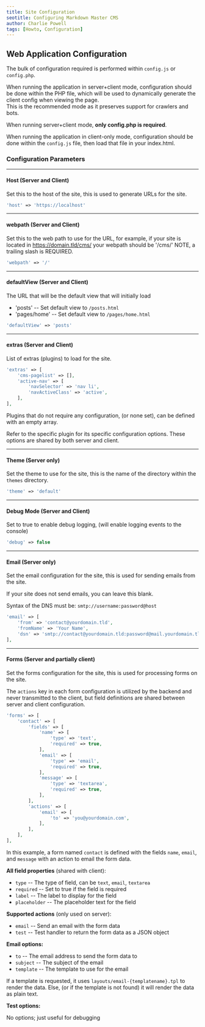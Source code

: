 ```yaml
---
title: Site Configuration
seotitle: Configuring Markdown Master CMS
author: Charlie Powell
tags: [Howto, Configuration]
---
```


## Web Application Configuration

The bulk of configuration required is performed within `config.js` or `config.php`.

When running the application in server+client mode, configuration should be done
within the PHP file, which will be used to dynamically generate the client config
when viewing the page.  
This is the recommended mode as it preserves support for crawlers and bots.

When running server+client mode, **only config.php is required**.

When running the application in client-only mode, configuration should be done
within the `config.js` file, then load that file in your index.html.


### Configuration Parameters

---

#### Host (Server and Client)

Set this to the host of the site, this is used to generate URLs for the site.

```php
'host' => 'https://localhost'
```

---

#### webpath (Server and Client)

Set this to the web path to use for the URL,
for example, if your site is located in https://domain.tld/cms/
your webpath should be '/cms/'
NOTE, a trailing slash is REQUIRED.

```php
'webpath' => '/'
```

---

#### defaultView (Server and Client)

The URL that will be the default view that will initially load

* 'posts' -- Set default view to `/posts.html`
* 'pages/home' -- Set default view to `/pages/home.html`

```php
'defaultView' => 'posts'
```

---

#### extras (Server and Client)

List of extras (plugins) to load for the site.

```php
'extras' => [
    'cms-pagelist' => [],
    'active-nav' => [
        'navSelector' => 'nav li',
        'navActiveClass' => 'active',
    ],
],
```

Plugins that do not require any configuration, (or none set), can be defined with an empty array.

Refer to the specific plugin for its specific configuration options.
These options are shared by both server and client.

---

#### Theme (Server only)

Set the theme to use for the site, this is the name of the directory within the `themes` directory.

```php
'theme' => 'default'
```

---

#### Debug Mode (Server and Client)

Set to true to enable debug logging, (will enable logging events to the console)

```php
'debug' => false
```

---

#### Email (Server only)

Set the email configuration for the site, this is used for sending emails from the site.

If your site does not send emails, you can leave this blank.

Syntax of the DNS must be: `smtp://username:password@host`

```php
'email' => [
    'from' => 'contact@yourdomain.tld',
    'fromName' => 'Your Name',
    'dsn' => 'smtp://contact@yourdomain.tld:password@mail.yourdomain.tld',
],
```

---

#### Forms (Server and partially client)

Set the forms configuration for the site, this is used for processing forms on the site.

The `actions` key in each form configuration is utilized by the backend
and never transmitted to the client, but field definitions are shared between
server and client configuration.

```php
'forms' => [
    'contact' => [
        'fields' => [
            'name' => [
                'type' => 'text',
                'required' => true,
            ],
            'email' => [
                'type' => 'email',
                'required' => true,
            ],
            'message' => [
                'type' => 'textarea',
                'required' => true,
            ],
        ],
        'actions' => [
            'email' => [
                'to' => 'you@yourdomain.com',
            ],
        ],
    ],
],
```

In this example, a form named `contact` is defined
with the fields `name`, `email`, and `message` with an action to email the form data.

**All field properties** (shared with client):

* `type` -- The type of field, can be `text`, `email`, `textarea`
* `required` -- Set to true if the field is required
* `label` -- The label to display for the field
* `placeholder` -- The placeholder text for the field


**Supported actions** (only used on server):

* `email` -- Send an email with the form data
* `test` -- Test handler to return the form data as a JSON object

**Email options:**

* `to` -- The email address to send the form data to
* `subject` -- The subject of the email
* `template` -- The template to use for the email

If a template is requested, it uses `layouts/email-{templatename}.tpl` to render the data.
Else, (or if the template is not found) it will render the data as plain text.

**Test options:**

No options; just useful for debugging

